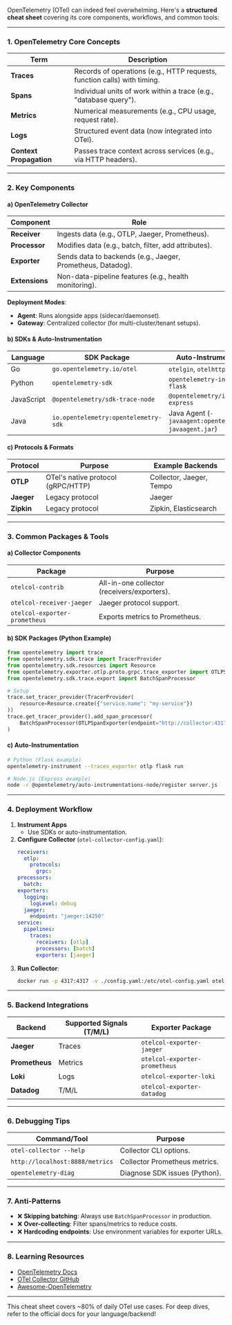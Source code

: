 OpenTelemetry (OTel) can indeed feel overwhelming. Here's a **structured cheat sheet**
covering its core components, workflows, and common tools:

---

### **1. OpenTelemetry Core Concepts**

| Term                    | Description                                                              |
| ----------------------- | ------------------------------------------------------------------------ |
| **Traces**              | Records of operations (e.g., HTTP requests, function calls) with timing. |
| **Spans**               | Individual units of work within a trace (e.g., "database query").        |
| **Metrics**             | Numerical measurements (e.g., CPU usage, request rate).                  |
| **Logs**                | Structured event data (now integrated into OTel).                        |
| **Context Propagation** | Passes trace context across services (e.g., via HTTP headers).           |

---

### **2. Key Components**

#### **a) OpenTelemetry Collector**

| Component      | Role                                                        |
| -------------- | ----------------------------------------------------------- |
| **Receiver**   | Ingests data (e.g., OTLP, Jaeger, Prometheus).              |
| **Processor**  | Modifies data (e.g., batch, filter, add attributes).        |
| **Exporter**   | Sends data to backends (e.g., Jaeger, Prometheus, Datadog). |
| **Extensions** | Non-data-pipeline features (e.g., health monitoring).       |

**Deployment Modes**:

- **Agent**: Runs alongside apps (sidecar/daemonset).
- **Gateway**: Centralized collector (for multi-cluster/tenant setups).

#### **b) SDKs & Auto-Instrumentation**

| Language   | SDK Package                          | Auto-Instrumentation Tools                            |
| ---------- | ------------------------------------ | ----------------------------------------------------- |
| Go         | `go.opentelemetry.io/otel`           | `otelgin`, `otelhttp`                                 |
| Python     | `opentelemetry-sdk`                  | `opentelemetry-instrumentation-flask`                 |
| JavaScript | `@opentelemetry/sdk-trace-node`      | `@opentelemetry/instrumentation-express`              |
| Java       | `io.opentelemetry:opentelemetry-sdk` | Java Agent (`-javaagent:opentelemetry-javaagent.jar`) |

#### **c) Protocols & Formats**

| Protocol   | Purpose                            | Example Backends         |
| ---------- | ---------------------------------- | ------------------------ |
| **OTLP**   | OTel's native protocol (gRPC/HTTP) | Collector, Jaeger, Tempo |
| **Jaeger** | Legacy protocol                    | Jaeger                   |
| **Zipkin** | Legacy protocol                    | Zipkin, Elasticsearch    |

---

### **3. Common Packages & Tools**

#### **a) Collector Components**

| Package                       | Purpose                                     |
| ----------------------------- | ------------------------------------------- |
| `otelcol-contrib`             | All-in-one collector (receivers/exporters). |
| `otelcol-receiver-jaeger`     | Jaeger protocol support.                    |
| `otelcol-exporter-prometheus` | Exports metrics to Prometheus.              |

#### **b) SDK Packages (Python Example)**

```python
from opentelemetry import trace
from opentelemetry.sdk.trace import TracerProvider
from opentelemetry.sdk.resources import Resource
from opentelemetry.exporter.otlp.proto.grpc.trace_exporter import OTLPSpanExporter
from opentelemetry.sdk.trace.export import BatchSpanProcessor

# Setup
trace.set_tracer_provider(TracerProvider(
    resource=Resource.create({"service.name": "my-service"})
))
trace.get_tracer_provider().add_span_processor(
    BatchSpanProcessor(OTLPSpanExporter(endpoint="http://collector:4317"))
)
```

#### **c) Auto-Instrumentation**

```bash
# Python (Flask example)
opentelemetry-instrument --traces_exporter otlp flask run

# Node.js (Express example)
node -r @opentelemetry/auto-instrumentations-node/register server.js
```

---

### **4. Deployment Workflow**

1. **Instrument Apps**
   - Use SDKs or auto-instrumentation.
2. **Configure Collector** (`otel-collector-config.yaml`):
   ```yaml
   receivers:
     otlp:
       protocols:
         grpc:
   processors:
     batch:
   exporters:
     logging:
       logLevel: debug
     jaeger:
       endpoint: "jaeger:14250"
   service:
     pipelines:
       traces:
         receivers: [otlp]
         processors: [batch]
         exporters: [jaeger]
   ```
3. **Run Collector**:
   ```bash
   docker run -p 4317:4317 -v ./config.yaml:/etc/otel-config.yaml otel/opentelemetry-collector --config /etc/otel-config.yaml
   ```

---

### **5. Backend Integrations**

| Backend        | Supported Signals (T/M/L) | Exporter Package              |
| -------------- | ------------------------- | ----------------------------- |
| **Jaeger**     | Traces                    | `otelcol-exporter-jaeger`     |
| **Prometheus** | Metrics                   | `otelcol-exporter-prometheus` |
| **Loki**       | Logs                      | `otelcol-exporter-loki`       |
| **Datadog**    | T/M/L                     | `otelcol-exporter-datadog`    |

---

### **6. Debugging Tips**

| Command/Tool                    | Purpose                       |
| ------------------------------- | ----------------------------- |
| `otel-collector --help`         | Collector CLI options.        |
| `http://localhost:8888/metrics` | Collector Prometheus metrics. |
| `opentelemetry-diag`            | Diagnose SDK issues (Python). |

---

### **7. Anti-Patterns**

- ❌ **Skipping batching**: Always use `BatchSpanProcessor` in production.
- ❌ **Over-collecting**: Filter spans/metrics to reduce costs.
- ❌ **Hardcoding endpoints**: Use environment variables for exporter URLs.

---

### **8. Learning Resources**

- [OpenTelemetry Docs](https://opentelemetry.io/docs/)
- [OTel Collector GitHub](https://github.com/open-telemetry/opentelemetry-collector)
- [Awesome-OpenTelemetry](https://github.com/robertkowalski/awesome-opentelemetry)

---

This cheat sheet covers ~80% of daily OTel use cases. For deep dives, refer to the official
docs for your language/backend!

